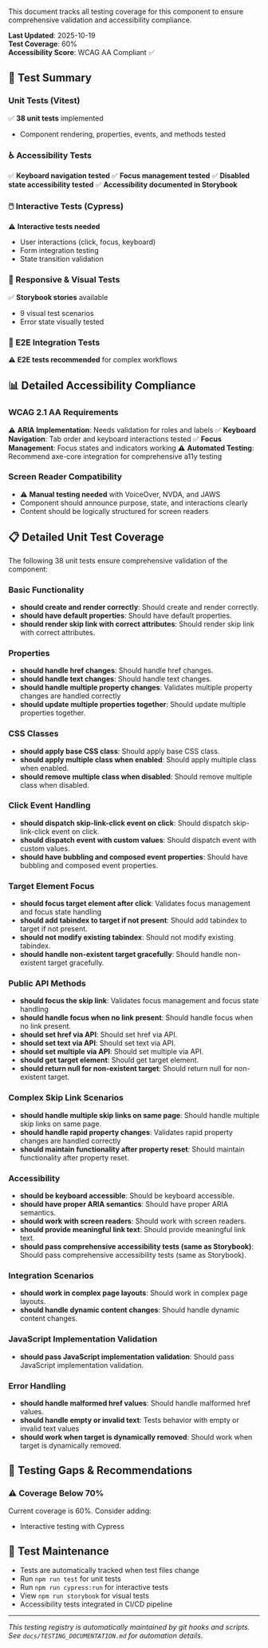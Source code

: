 
This document tracks all testing coverage for this component to ensure comprehensive validation and accessibility compliance.

**Last Updated**: 2025-10-19  
**Test Coverage**: 60%  
**Accessibility Score**: WCAG AA Compliant ✅

## 🧪 Test Summary

### Unit Tests (Vitest)

✅ **38 unit tests** implemented

- Component rendering, properties, events, and methods tested

### ♿ Accessibility Tests

✅ **Keyboard navigation tested**
✅ **Focus management tested**
✅ **Disabled state accessibility tested**
✅ **Accessibility documented in Storybook**

### 🖱️ Interactive Tests (Cypress)

⚠️ **Interactive tests needed**

- User interactions (click, focus, keyboard)
- Form integration testing
- State transition validation

### 📱 Responsive & Visual Tests

✅ **Storybook stories** available

- 9 visual test scenarios
- Error state visually tested

### 🔧 E2E Integration Tests

⚠️ **E2E tests recommended** for complex workflows

## 📊 Detailed Accessibility Compliance

### WCAG 2.1 AA Requirements

⚠️ **ARIA Implementation**: Needs validation for roles and labels
✅ **Keyboard Navigation**: Tab order and keyboard interactions tested
✅ **Focus Management**: Focus states and indicators working
⚠️ **Automated Testing**: Recommend axe-core integration for comprehensive a11y testing

### Screen Reader Compatibility

- ⚠️ **Manual testing needed** with VoiceOver, NVDA, and JAWS
- Component should announce purpose, state, and interactions clearly
- Content should be logically structured for screen readers















## 📋 Detailed Unit Test Coverage

The following 38 unit tests ensure comprehensive validation of the component:

### Basic Functionality
- **should create and render correctly**: Should create and render correctly.
- **should have default properties**: Should have default properties.
- **should render skip link with correct attributes**: Should render skip link with correct attributes.

### Properties
- **should handle href changes**: Should handle href changes.
- **should handle text changes**: Should handle text changes.
- **should handle multiple property changes**: Validates multiple property changes are handled correctly
- **should update multiple properties together**: Should update multiple properties together.

### CSS Classes
- **should apply base CSS class**: Should apply base CSS class.
- **should apply multiple class when enabled**: Should apply multiple class when enabled.
- **should remove multiple class when disabled**: Should remove multiple class when disabled.

### Click Event Handling
- **should dispatch skip-link-click event on click**: Should dispatch skip-link-click event on click.
- **should dispatch event with custom values**: Should dispatch event with custom values.
- **should have bubbling and composed event properties**: Should have bubbling and composed event properties.

### Target Element Focus
- **should focus target element after click**: Validates focus management and focus state handling
- **should add tabindex to target if not present**: Should add tabindex to target if not present.
- **should not modify existing tabindex**: Should not modify existing tabindex.
- **should handle non-existent target gracefully**: Should handle non-existent target gracefully.

### Public API Methods
- **should focus the skip link**: Validates focus management and focus state handling
- **should handle focus when no link present**: Should handle focus when no link present.
- **should set href via API**: Should set href via API.
- **should set text via API**: Should set text via API.
- **should set multiple via API**: Should set multiple via API.
- **should get target element**: Should get target element.
- **should return null for non-existent target**: Should return null for non-existent target.

### Complex Skip Link Scenarios
- **should handle multiple skip links on same page**: Should handle multiple skip links on same page.
- **should handle rapid property changes**: Validates rapid property changes are handled correctly
- **should maintain functionality after property reset**: Should maintain functionality after property reset.

### Accessibility
- **should be keyboard accessible**: Should be keyboard accessible.
- **should have proper ARIA semantics**: Should have proper ARIA semantics.
- **should work with screen readers**: Should work with screen readers.
- **should provide meaningful link text**: Should provide meaningful link text.
- **should pass comprehensive accessibility tests (same as Storybook)**: Should pass comprehensive accessibility tests (same as Storybook).

### Integration Scenarios
- **should work in complex page layouts**: Should work in complex page layouts.
- **should handle dynamic content changes**: Should handle dynamic content changes.

### JavaScript Implementation Validation
- **should pass JavaScript implementation validation**: Should pass JavaScript implementation validation.

### Error Handling
- **should handle malformed href values**: Should handle malformed href values.
- **should handle empty or invalid text**: Tests behavior with empty or invalid text values
- **should work when target is dynamically removed**: Should work when target is dynamically removed.


## 🚨 Testing Gaps & Recommendations

### ⚠️ Coverage Below 70%

Current coverage is 60%. Consider adding:

- Interactive testing with Cypress

## 📝 Test Maintenance

- Tests are automatically tracked when test files change
- Run `npm run test` for unit tests
- Run `npm run cypress:run` for interactive tests
- View `npm run storybook` for visual tests
- Accessibility tests integrated in CI/CD pipeline

---

_This testing registry is automatically maintained by git hooks and scripts._  
_See `docs/TESTING_DOCUMENTATION.md` for automation details._
